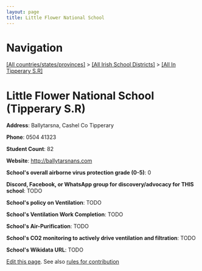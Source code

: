 ```yaml
---
layout: page
title: Little Flower National School
---
```

# Navigation

[[All countries/states/provinces]](../../..) > [[All Irish School Districts]](../..) > [[All In Tipperary S.R]](..)

# Little Flower National School (Tipperary S.R)

**Address**: Ballytarsna, Cashel Co Tipperary

**Phone**: 0504 41323

**Student Count**: 82

**Website**: <http://ballytarsnans.com>

**School's overall airborne virus protection grade (0-5)**: 0

**Discord, Facebook, or WhatsApp group for discovery/advocacy for THIS school**: TODO

**School's policy on Ventilation**: TODO

**School's Ventilation Work Completion**: TODO

**School's Air-Purification**: TODO

**School's CO2 monitoring to actively drive ventilation and filtration**: TODO

**School's Wikidata URL**: TODO


[Edit this page](https://github.com/ventilate-schools/Ireland/edit/main/./Tipperary_S.R/Little_Flower_National_School.md). See also [rules for contribution](../../../contribution-rules/)